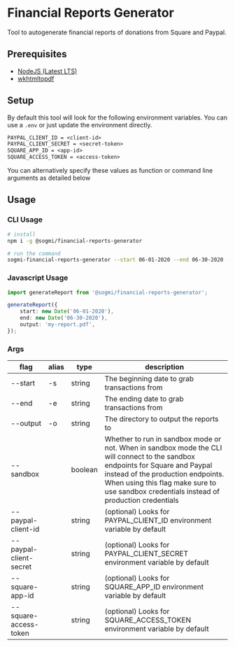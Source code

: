 # Financial Reports Generator

Tool to autogenerate financial reports of donations from Square and Paypal.

## Prerequisites

-   [NodeJS (Latest LTS)](https://nodejs.org/en)
-   [wkhtmltopdf](https://wkhtmltopdf.org/)

## Setup

By default this tool will look for the following environment variables. You can use a `.env` or just update the environment directly.

```txt
PAYPAL_CLIENT_ID = <client-id>
PAYPAL_CLIENT_SECRET = <secret-token>
SQUARE_APP_ID = <app-id>
SQUARE_ACCESS_TOKEN = <access-token>
```

You can alternatively specify these values as function or command line arguments as detailed below

## Usage

### CLI Usage

```bash
# install
npm i -g @sogmi/financial-reports-generator

# run the command
sogmi-financial-reports-generator --start 06-01-2020 --end 06-30-2020 --output my-report.pdf
```

### Javascript Usage

```ts
import generateReport from '@sogmi/financial-reports-generator';

generateReport({
    start: new Date('06-01-2020'),
    end: new Date('06-30-2020'),
    output: 'my-report.pdf',
});
```

### Args

| flag                   | alias | type    | description                                                                                                                                                                                                                                                      |
| ---------------------- | ----- | ------- | ---------------------------------------------------------------------------------------------------------------------------------------------------------------------------------------------------------------------------------------------------------------- |
| --start                | -s    | string  | The beginning date to grab transactions from                                                                                                                                                                                                                     |
| --end                  | -e    | string  | The ending date to grab transactions from                                                                                                                                                                                                                        |
| --output               | -o    | string  | The directory to output the reports to                                                                                                                                                                                                                           |
| --sandbox              |       | boolean | Whether to run in sandbox mode or not. When in sandbox mode the CLI will connect to the sandbox endpoints for Square and Paypal instead of the production endpoints. When using this flag make sure to use sandbox credentials instead of production credentials |
| --paypal-client-id     |       | string  | (optional) Looks for PAYPAL_CLIENT_ID environment variable by default                                                                                                                                                                                            |
| --paypal-client-secret |       | string  | (optional) Looks for PAYPAL_CLIENT_SECRET environment variable by default                                                                                                                                                                                        |
| --square-app-id        |       | string  | (optional) Looks for SQUARE_APP_ID environment variable by default                                                                                                                                                                                               |
| --square-access-token  |       | string  | (optional) Looks for SQUARE_ACCESS_TOKEN environment variable by default                                                                                                                                                                                         |
